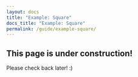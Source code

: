 ```yaml
---
layout: docs
title: "Example: Square"
docs_title: "Example: Square"
permalink: /guide/example-square/
---
```


## This page is under construction!

Please check back later! :)
